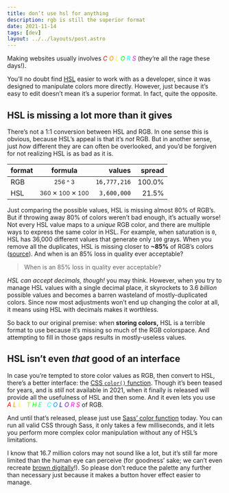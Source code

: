 ```yaml
---
title: don’t use hsl for anything
description: rgb is still the superior format
date: 2021-11-14
tags: [dev]
layout: ../../layouts/post.astro
---
```


Making websites usually involves <em><span
style="color:#f00">C</span>&nbsp;<span style="color:#f80">O</span>&nbsp;<span
style="color:#ff0">L</span>&nbsp;<span style="color:#0f0">O</span>&nbsp;<span
style="color:#0ff">R</span>&nbsp;<span style="color:#f0f">S</span></em> (they’re all
the rage these days!).

You’ll no doubt find [HSL] easier to work with as a developer, since it was
designed to manipulate colors more directly. However, just because it’s easy to
edit doesn’t mean it’s a superior format. In fact, quite the opposite.

## HSL is missing a lot more than it gives

There’s not a 1:1 conversion between HSL and RGB. In one sense this is obvious,
because HSL’s appeal is that it’s _not_ RGB. But in another sense, just _how_
different they are can often be overlooked, and you’d be forgiven for not
realizing HSL is as bad as it is.

| format |            formula             |       values | spread |
| ------ | :----------------------------: | -----------: | -----: |
| RGB    |     <small>256 ^ 3</small>     | `16,777,216` | 100.0% |
| HSL    | <small>360 ✕ 100 ✕ 100</small> |  `3,600,000` |  21.5% |

Just comparing the possible values, HSL is missing almost 80% of RGB’s. But if
throwing away 80% of colors weren’t bad enough, it’s actually worse! Not every
HSL value maps to a _unique_ RGB color, and there are multiple ways to express
the same color in HSL. For example, when saturation is `0`, HSL has 36,000
different values that generate only `100` grays. When you remove all the
duplicates, HSL is missing closer to
**~85%** of RGB’s colors
([source](https://gist.github.com/drwpow/0fabf0cc932285ad023ca39e6f9ed35d)).
And when is an 85% loss in quality ever acceptable?

> When is an 85% loss in quality ever acceptable?

_HSL can accept decimals, though!_ you may think. However, when you try to
manage HSL values with a single decimal place, it skyrockets to 3.6 _billion_
possible values and becomes a barren wasteland of mostly-duplicated colors.
Since now most adjustments won’t end up changing the color at all, it means
using HSL with decimals makes it worthless.

So back to our original premise: when **storing colors,** HSL is a terrible
format to use because it’s missing so much of the RGB colorspace. And
attempting to fill in those gaps results in mostly-useless values.

## HSL isn’t even _that_ good of an interface

In case you’re tempted to store color values as RGB, then convert to HSL,
there’s a better interface: the [CSS `color()` function][color]. Though it’s
been teased for years, and is _still_ not available in 2021, when it finally is
released will provide all the usefulness of HSL and then some. And it even lets
you use <em><span style="color:#f00">A</span>&nbsp;<span
style="color:#f80">L</span>&nbsp;<span
style="color:#ff0">L</span>&nbsp;&nbsp;&nbsp;<span
style="color:#8f0">T</span>&nbsp;<span style="color:#0f0">H</span>&nbsp;<span
style="color:#0f8">E</span>&nbsp;&nbsp;&nbsp;<span
style="color:#0ff">C</span>&nbsp;<span style="color:#08f">O</span>&nbsp;<span
style="color:#00f">L</span>&nbsp;<span style="color:#80f">O</span>&nbsp;<span
style="color:#f0f">R</span>&nbsp;<span style="color:#f08">S</span></em> of RGB.

And until that’s released, please just use [Sass’ color function][sass] today.
You can run all valid CSS through Sass, it only takes a few milliseconds, and it
lets you perform more complex color manipulation without any of HSL’s
limitations.

I know that 16.7 million colors may not sound like a lot, but it’s still far
more limited than the human eye can perceive (for goodness’ sake; we can’t even
recreate [brown digitally][brown]!). So please don’t reduce the palette any
further than necessary just because it makes a button hover effect easier to
manage.

[brown]: https://youtube.com/v/wh4aWZRtTwU
[color]: https://developer.mozilla.org/en-US/docs/Web/CSS/color_value/color()
[hsl]: https://developer.mozilla.org/en-US/docs/Web/CSS/color_value/hsl()
[sass]: https://sass-lang.com/documentation/modules/color
